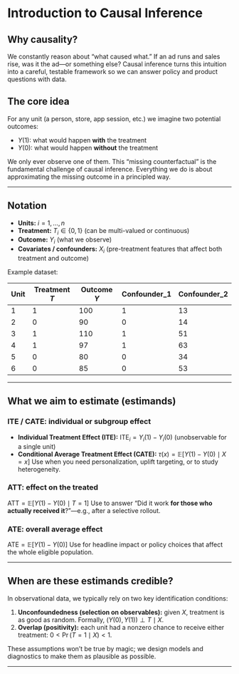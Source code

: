 # Introduction to Causal Inference

## Why causality?

We constantly reason about “what caused what.” If an ad runs and sales rise, was it the ad—or something else? Causal inference turns this intuition into a careful, testable framework so we can answer policy and product questions with data.

## The core idea

For any unit (a person, store, app session, etc.) we imagine two potential outcomes:

* $Y(1)$: what would happen **with** the treatment
* $Y(0)$: what would happen **without** the treatment

We only ever observe one of them. This “missing counterfactual” is the fundamental challenge of causal inference. Everything we do is about approximating the missing outcome in a principled way.

---

## Notation

* **Units:** $i=1,\dots,n$
* **Treatment:** $T_i\in\{0,1\}$ (can be multi-valued or continuous)
* **Outcome:** $Y_i$ (what we observe)
* **Covariates / confounders:** $X_i$ (pre-treatment features that affect both treatment and outcome)

Example dataset:

| Unit | Treatment $T$ | Outcome $Y$ | Confounder\_1 | Confounder\_2 |
| ---- | ------------- | ----------- | ------------- | ------------- |
| 1    | 1             | 100         | 1             | 13            |
| 2    | 0             | 90          | 0             | 14            |
| 3    | 1             | 110         | 1             | 51            |
| 4    | 1             | 97          | 1             | 63            |
| 5    | 0             | 80          | 0             | 34            |
| 6    | 0             | 85          | 0             | 53            |

---

## What we aim to estimate (estimands)

### ITE / CATE: individual or subgroup effect

* **Individual Treatment Effect (ITE):** $\text{ITE}_i = Y_i(1)-Y_i(0)$ (unobservable for a single unit)
* **Conditional Average Treatment Effect (CATE):**
  $\tau(x)=\mathbb{E}[Y(1)-Y(0)\mid X=x]$
  Use when you need personalization, uplift targeting, or to study heterogeneity.

### ATT: effect on the treated

$\text{ATT}=\mathbb{E}[Y(1)-Y(0)\mid T=1]$
Use to answer “Did it work **for those who actually received it**?”—e.g., after a selective rollout.

### ATE: overall average effect

$\text{ATE}=\mathbb{E}[Y(1)-Y(0)]$
Use for headline impact or policy choices that affect the whole eligible population.

---

## When are these estimands credible?

In observational data, we typically rely on two key identification conditions:

1. **Unconfoundedness (selection on observables):** given $X$, treatment is as good as random.
   Formally, $(Y(0),Y(1)) \perp T \mid X$.
2. **Overlap (positivity):** each unit had a nonzero chance to receive either treatment: $0<\Pr(T=1\mid X)<1$.

These assumptions won’t be true by magic; we design models and diagnostics to make them as plausible as possible.

---